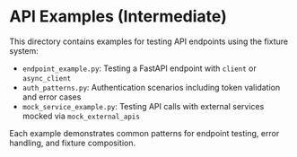 # API Examples (Intermediate)

This directory contains examples for testing API endpoints using the fixture system:

- `endpoint_example.py`: Testing a FastAPI endpoint with `client` or `async_client`
- `auth_patterns.py`: Authentication scenarios including token validation and error cases
- `mock_service_example.py`: Testing API calls with external services mocked via `mock_external_apis`

Each example demonstrates common patterns for endpoint testing, error handling, and fixture composition.
